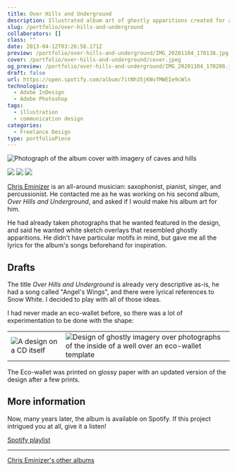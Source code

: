 ```yaml
---
title: Over Hills and Underground
description: Illustrated album art of ghostly apparitions created for an eco-wallet layout.
slug: /portfolio/over-hills-and-underground
collaborators: []
class: ""
date: 2013-04-12T03:26:58.171Z
preview: /portfolio/over-hills-and-underground/IMG_20201104_170138.jpg
cover: /portfolio/over-hills-and-underground/cover.jpeg
og_preview: /portfolio/over-hills-and-underground/IMG_20201104_170208.jpg
draft: false
url: https://open.spotify.com/album/7itNh35jKNvfMWEIe9cWln
technologies:
  - Adobe InDesign
  - Adobe Photoshop
tags:
  - illustration
  - communication design
categories:
  - Freelance Design
type: portfolioPiece
---
```


![Photograph of the album cover with imagery of caves and hills](/portfolio/over-hills-and-underground/IMG_20201104_170138.jpg)

![](/portfolio/over-hills-and-underground/IMG_20201104_170154.jpg)
![](/portfolio/over-hills-and-underground/IMG_20201104_170146.jpg)
![](/portfolio/over-hills-and-underground/IMG_20201104_170208.jpg)

[Chris Eminizer](https://www.chriseminizer.com/bio) is an all-around musician: saxophonist, pianist, singer, and percussionist. He contacted me as he was working on his second album, *Over Hills and Underground*, and asked if I would make his album art for him.

He had already taken photographs that he wanted featured in the design, and said he wanted white sketch overlays that resembled ghostly apparitions. He didn't have particular motifs in mind, but gave me all the lyrics for the album's songs beforehand for inspiration.

## Drafts

The title *Over Hills and Underground* is already very descriptive as-is, he had a song called "Angel's Wings", and there were lyrical references to Snow White. I decided to play with all of those ideas.

I had never made an eco-wallet before, so there was a lot of experimentation to be done with the shape:

| | |
| --- | ---- |
| ![A design on a CD itself](/portfolio/over-hills-and-underground/first_attempt_cd.png) | ![Design of ghostly imagery over photographs of the inside of a well over an eco-wallet template](/portfolio/over-hills-and-underground/first_attempt.png) |

The Eco-wallet was printed on glossy paper with an updated version of the design after a few prints.

## More information

Now, many years later, the album is available on Spotify. If this project intrigued you at all, give it a listen!

[Spotify playlist](https://open.spotify.com/embed/album/7itNh35jKNvfMWEIe9cWln?utm_source=generator)

---

[Chris Eminizer's other albums](https://www.chriseminizer.com/)